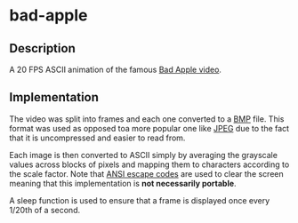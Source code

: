# bad-apple

## Description

A 20 FPS ASCII animation of the famous [Bad Apple video](https://www.youtube.com/watch?v=FtutLA63Cp8).

## Implementation

The video was split into frames and each one converted to a [BMP](https://en.wikipedia.org/wiki/BMP_file_format) file. This format was used as opposed toa  more popular one like [JPEG](https://en.wikipedia.org/wiki/JPEG) due to the fact that it is uncompressed and easier to read from.

Each image is then converted to ASCII simply by averaging the grayscale values across blocks of pixels and mapping them to characters according to the scale factor. Note that [ANSI escape codes](https://en.wikipedia.org/wiki/ANSI_escape_code) are used to clear the screen meaning that this implementation is **not necessarily portable**.

A sleep function is used to ensure that a frame is displayed once every 1/20th of a second.
